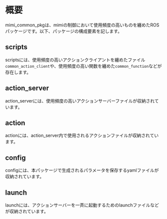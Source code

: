# 概要
mimi_common_pkgは、mimiの制御において使用頻度の高いものを纏めたROSパッケージです。以下、パッケージの構成要素を記します。

## scripts

scriptsには、使用頻度の高いアクションクライアントを纏めたファイル`common_action_client`や、使用頻度の高い関数を纏めた`common_function`などが存在します。

## action_server

action_serverには、使用頻度の高いアクションサーバーファイルが収納されています。

## action
actionには、action_server内で使用されるアクションファイルが収納されています。

## config

configには、本パッケージで生成されるパラメータを保存するyamlファイルが収納されています。

## launch

launchには、アクションサーバーを一斉に起動するためのlaunchファイルなどが収納されています。
